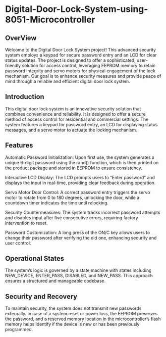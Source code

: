 # Digital-Door-Lock-System-using-8051-Microcontroller



## OverView
Welcome to the Digital Door Lock System project! This advanced security system employs a keypad for secure password entry and an LCD for clear status updates. The project is designed to offer a sophisticated, user-friendly solution for access control, leveraging EEPROM memory to retain password integrity and servo motors for physical engagement of the lock mechanism. Our goal is to enhance security measures and provide peace of mind through a reliable and efficient digital door lock system.

## Introduction
This digital door lock system is an innovative security solution that combines convenience and reliability. It is designed to offer a secure method of access control for residential and commercial settings. The system features a keypad for password entry, an LCD for displaying status messages, and a servo motor to actuate the locking mechanism.

## Features

 Automatic Password Initialization: 
     Upon first use, the system generates a unique 6-digit password using the rand() function, which is then printed on the product package and stored in EEPROM to ensure consistency.

 Interactive LCD Display: 
     The LCD prompts users to “Enter password” and displays the input in real-time, providing clear feedback during operation.

 Servo Motor Door Control:
     A correct password entry triggers the servo motor to rotate from 0 to 180 degrees, unlocking the door, while a countdown timer indicates the time until relocking.
 
 Security Countermeasures: 
    The system tracks incorrect password attempts and disables input after five consecutive errors, requiring factory intervention to reset.
 
 Password Customization:
    A long press of the ON/C key allows users to change their password after verifying the old one, enhancing security and user control.

## Operational States
The system’s logic is governed by a state machine with states including NEW_DEVICE, ENTER_PASS, DISABLED, and NEW_PASS. This approach ensures a structured and manageable codebase.

## Security and Recovery
To maintain security, the system does not transmit new passwords externally. In case of a system reset or power loss, the EEPROM preserves the password, and a reserved memory location in the microcontroller’s flash memory helps identify if the device is new or has been previously programmed.
